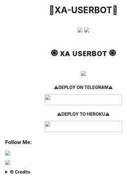 <h1 align="center">🦖XA-USERBOT🦖

    
    
    
    

    
</p>
<p align="center">
    <a href="https://pypi.org/project/Telethon/"> <img src="https://img.shields.io/pypi/v/telethon?color=yellow&label=telethon&logo=python&logoColor=green&style=for-the-badge" /></a>
    <a href="https://t.me/rexaprivateroom"><img src="https://img.shields.io/badge/Join-Group%20Support-blue.svg?style=for-the-badge&logo=Telegram"></a>
</p>

<h1 align="center">֍ xᴀ ᴜsᴇʀʙᴏᴛ ֍<h1 align="center">


<p align="center">
  <img src="https://telegra.ph/file/543425c832763405474c4.jpg">
</p>

<h4 align="center"> ⚠️DEPLOY ON TELEGRAM⚠️ </p>
<p align="center"><a href="https://telegram.dog/XTZ_HerokuBot?start=UmV4YXNoaC9YYS1Vc2VyYm90IFhhLVVzZXJib3Q"> <img src="https://img.shields.io/badge/Deploy%20On%20Telegram-blue?style=for-the-badge&logo=telegram" width="250" height="35.60" /></a></p>

<h4 align="center"> ⚠️DEPLOY TO HEROKU⚠️ </p>
<p align="center"><a href="https://heroku.com/deploy?template=https://github.com/Rexashh/Xa-Userbot/tree/master"> <img src="https://img.shields.io/badge/Deploy%20To%20Heroku-indigo?style=flat&logo=heroku" width="250" height="35.60" /></a></p>


### Follow Me:
<p align="left">
<a href="https://github.com/Rexashh/Xa-Userbot"><img src="https://img.shields.io/badge/GitHub-Follow%20on%20GitHub-inactive.svg?logo=github"></a>
</p>
</p>
<p align="left">
<a href="https://instagram.com/syhndr_"><img src="https://img.shields.io/badge/Instagram-Follow%20on%20Instagram-important.svg?logo=instagram"></a>
</p>

<details>
  <summary><b>© Credits</b></summary>

 🙏 **ORIGINAL REPO & SPECIAL THANKS :**

*   [Kyy-Userbot](https://github.com/muhammadrizky16/Kyy-Userbot)    Kyy-Userbot
*   BERIBU RIBU TERIMAKASIH KEPADA [TONIC](https://github.com/Tonic990) YANG SUDAH SELALU MENJAWAB SEMUA PERTANYAAN SAYA KETIKA SAYA MENGALAMI KESALAHAN
*   BERIBU RIBU TERIMAKASIH KEPADA [KYY](https://github.com/muhammadrizky16) YANG SUDAH MENGIJINKAN SAYA MENGCLONE, DAN SUDAH MERESPON SAYA :) 
*   TERIMAKASIH BANYAK KEPADA USERBOT INDONESIA LAINNYA🙏

